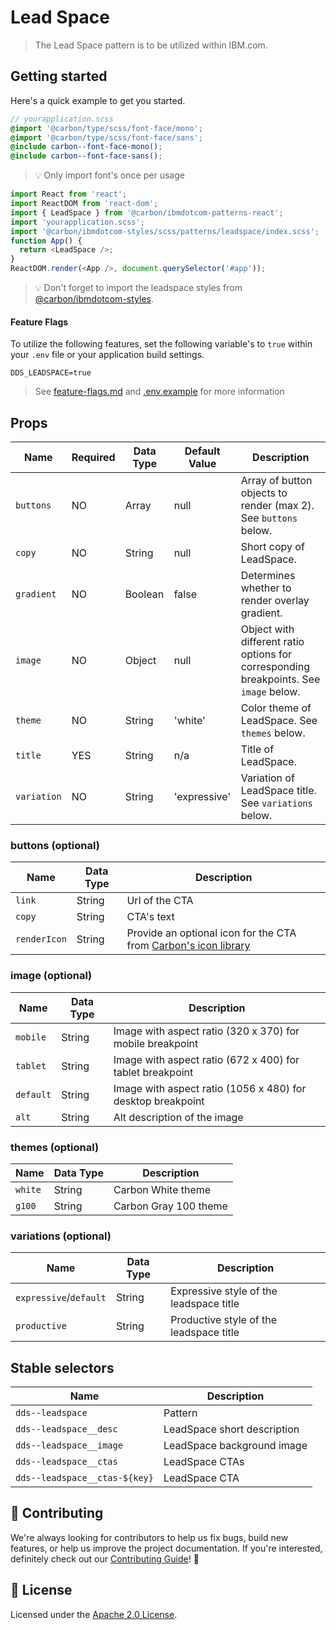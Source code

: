 # Lead Space

> The Lead Space pattern is to be utilized within IBM.com.

## Getting started

Here's a quick example to get you started.

```scss
// yourapplication.scss
@import '@carbon/type/scss/font-face/mono';
@import '@carbon/type/scss/font-face/sans';
@include carbon--font-face-mono();
@include carbon--font-face-sans();
```

> 💡 Only import font's once per usage

```javascript
import React from 'react';
import ReactDOM from 'react-dom';
import { LeadSpace } from '@carbon/ibmdotcom-patterns-react';
import 'yourapplication.scss';
import '@carbon/ibmdotcom-styles/scss/patterns/leadspace/index.scss';
function App() {
  return <LeadSpace />;
}
ReactDOM.render(<App />, document.querySelector('#app'));
```

> 💡 Don't forget to import the leadspace styles from
> [@carbon/ibmdotcom-styles](https://github.com/carbon-design-system/ibm-dotcom-library/blob/master/packages/styles).

#### Feature Flags

To utilize the following features, set the following variable's to `true` within
your `.env` file or your application build settings.

```
DDS_LEADSPACE=true
```

> See
> [feature-flags.md](https://github.com/carbon-design-system/ibm-dotcom-library/blob/master/packages/patterns-react/docs/feature-flags.md)
> and
> [.env.example](https://github.com/carbon-design-system/ibm-dotcom-library/blob/master/packages/patterns-react/.env.example)
> for more information

## Props

| Name        | Required | Data Type | Default Value | Description                                                                           |
| ----------- | -------- | --------- | ------------- | ------------------------------------------------------------------------------------- |
| `buttons`   | NO       | Array     | null          | Array of button objects to render (max 2). See `buttons` below.                       |
| `copy`      | NO       | String    | null          | Short copy of LeadSpace.                                                              |
| `gradient`  | NO       | Boolean   | false         | Determines whether to render overlay gradient.                                        |
| `image`     | NO       | Object    | null          | Object with different ratio options for corresponding breakpoints. See `image` below. |
| `theme`     | NO       | String    | 'white'       | Color theme of LeadSpace. See `themes` below.                                         |
| `title`     | YES      | String    | n/a           | Title of LeadSpace.                                                                   |
| `variation` | NO       | String    | 'expressive'  | Variation of LeadSpace title. See `variations` below.                                 |

### buttons (optional)

| Name         | Data Type | Description                                                                                                                    |
| ------------ | --------- | ------------------------------------------------------------------------------------------------------------------------------ |
| `link`       | String    | Url of the CTA                                                                                                                 |
| `copy`       | String    | CTA's text                                                                                                                     |
| `renderIcon` | String    | Provide an optional icon for the CTA from [Carbon's icon library](https://www.carbondesignsystem.com/guidelines/icons/library) |

### image (optional)

| Name      | Data Type | Description                                                 |
| --------- | --------- | ----------------------------------------------------------- |
| `mobile`  | String    | Image with aspect ratio (320 x 370) for mobile breakpoint   |
| `tablet`  | String    | Image with aspect ratio (672 x 400) for tablet breakpoint   |
| `default` | String    | Image with aspect ratio (1056 x 480) for desktop breakpoint |
| `alt`     | String    | Alt description of the image                                |

### themes (optional)

| Name    | Data Type | Description           |
| ------- | --------- | --------------------- |
| `white` | String    | Carbon White theme    |
| `g100`  | String    | Carbon Gray 100 theme |

### variations (optional)

| Name                   | Data Type | Description                             |
| ---------------------- | --------- | --------------------------------------- |
| `expressive`/`default` | String    | Expressive style of the leadspace title |
| `productive`           | String    | Productive style of the leadspace title |

## Stable selectors

| Name                          | Description                 |
| ----------------------------- | --------------------------- |
| `dds--leadspace`              | Pattern                     |
| `dds--leadspace__desc`        | LeadSpace short description |
| `dds--leadspace__image`       | LeadSpace background image  |
| `dds--leadspace__ctas`        | LeadSpace CTAs              |
| `dds--leadspace__ctas-${key}` | LeadSpace CTA               |

## 🙌 Contributing

We're always looking for contributors to help us fix bugs, build new features,
or help us improve the project documentation. If you're interested, definitely
check out our
[Contributing Guide](https://github.com/carbon-design-system/ibm-dotcom-library/blob/master/.github/CONTRIBUTING.md)!
👀

## 📝 License

Licensed under the
[Apache 2.0 License](https://github.com/carbon-design-system/ibm-dotcom-library/blob/master/LICENSE).
